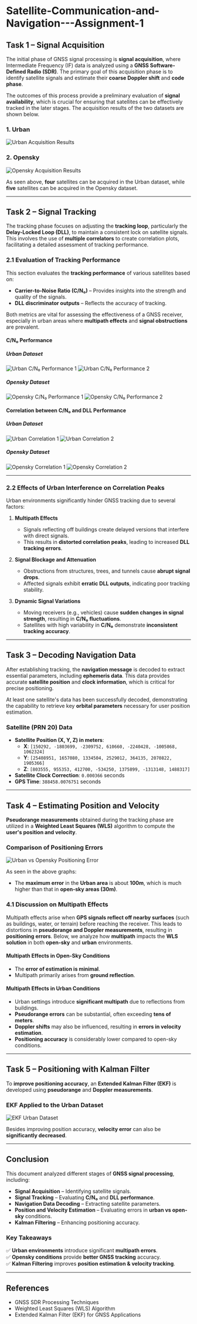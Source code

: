# Satellite-Communication-and-Navigation---Assignment-1

## Task 1 – Signal Acquisition

The initial phase of GNSS signal processing is **signal acquisition**, where Intermediate Frequency (IF) data is analyzed using a **GNSS Software-Defined Radio (SDR)**. The primary goal of this acquisition phase is to identify satellite signals and estimate their **coarse Doppler shift** and **code phase**. 

The outcomes of this process provide a preliminary evaluation of **signal availability**, which is crucial for ensuring that satellites can be effectively tracked in the later stages. The acquisition results of the two datasets are shown below.

### 1. Urban
![Urban Acquisition Results](images/1/2.jpg)

### 2. Opensky
![Opensky Acquisition Results](images/2/2.jpg)

As seen above, **four** satellites can be acquired in the Urban dataset, while **five** satellites can be acquired in the Opensky dataset.

---

## Task 2 – Signal Tracking

The tracking phase focuses on adjusting the **tracking loop**, particularly the **Delay-Locked Loop (DLL)**, to maintain a consistent lock on satellite signals. This involves the use of **multiple correlators** to create correlation plots, facilitating a detailed assessment of tracking performance.

### 2.1 Evaluation of Tracking Performance

This section evaluates the **tracking performance** of various satellites based on:

- **Carrier-to-Noise Ratio (C/N₀)** – Provides insights into the strength and quality of the signals.
- **DLL discriminator outputs** – Reflects the accuracy of tracking.

Both metrics are vital for assessing the effectiveness of a GNSS receiver, especially in urban areas where **multipath effects** and **signal obstructions** are prevalent.

#### **C/N₀ Performance**
##### **Urban Dataset**
![Urban C/N₀ Performance 1](#) ![Urban C/N₀ Performance 2](#)

##### **Opensky Dataset**
![Opensky C/N₀ Performance 1](#) ![Opensky C/N₀ Performance 2](#)

#### **Correlation between C/N₀ and DLL Performance**
##### **Urban Dataset**
![Urban Correlation 1](#) ![Urban Correlation 2](#)

##### **Opensky Dataset**
![Opensky Correlation 1](#) ![Opensky Correlation 2](#)

---

### 2.2 Effects of Urban Interference on Correlation Peaks

Urban environments significantly hinder GNSS tracking due to several factors:

1. **Multipath Effects**
   - Signals reflecting off buildings create delayed versions that interfere with direct signals.
   - This results in **distorted correlation peaks**, leading to increased **DLL tracking errors**.

2. **Signal Blockage and Attenuation**
   - Obstructions from structures, trees, and tunnels cause **abrupt signal drops**.
   - Affected signals exhibit **erratic DLL outputs**, indicating poor tracking stability.

3. **Dynamic Signal Variations**
   - Moving receivers (e.g., vehicles) cause **sudden changes in signal strength**, resulting in **C/N₀ fluctuations**.
   - Satellites with high variability in **C/N₀** demonstrate **inconsistent tracking accuracy**.

---

## Task 3 – Decoding Navigation Data

After establishing tracking, the **navigation message** is decoded to extract essential parameters, including **ephemeris data**. This data provides accurate **satellite position** and **clock information**, which is critical for precise positioning.

At least one satellite's data has been successfully decoded, demonstrating the capability to retrieve key **orbital parameters** necessary for user position estimation.

### **Satellite (PRN 20) Data**
- **Satellite Position (X, Y, Z) in meters**:
  - **X**: `[150292, -1803699, -2309752, 610660, -2240428, -1005868, 1062324]`
  - **Y**: `[25408951, 1657080, 1334504, 2529012, 364135, 2070822, 1905366]`
  - **Z**: `[803555, 955353, 412700, -534250, 1375899, -1313148, 1488317]`
- **Satellite Clock Correction**: `0.000366` seconds
- **GPS Time**: `388458.0076751` seconds

---

## Task 4 – Estimating Position and Velocity

**Pseudorange measurements** obtained during the tracking phase are utilized in a **Weighted Least Squares (WLS)** algorithm to compute the **user's position and velocity**.

### **Comparison of Positioning Errors**
![Urban vs Opensky Positioning Error](#)

As seen in the above graphs:
- The **maximum error** in the **Urban area** is about **100m**, which is much higher than that in **open-sky areas (30m)**.

### **4.1 Discussion on Multipath Effects**
Multipath effects arise when **GPS signals reflect off nearby surfaces** (such as buildings, water, or terrain) before reaching the receiver. This leads to distortions in **pseudorange and Doppler measurements**, resulting in **positioning errors**. Below, we analyze how **multipath** impacts the **WLS solution** in both **open-sky** and **urban** environments.

#### **Multipath Effects in Open-Sky Conditions**
- The **error of estimation is minimal**.
- Multipath primarily arises from **ground reflection**.

#### **Multipath Effects in Urban Conditions**
- Urban settings introduce **significant multipath** due to reflections from buildings.
- **Pseudorange errors** can be substantial, often exceeding **tens of meters**.
- **Doppler shifts** may also be influenced, resulting in **errors in velocity estimation**.
- **Positioning accuracy** is considerably lower compared to open-sky conditions.

---

## Task 5 – Positioning with Kalman Filter

To **improve positioning accuracy**, an **Extended Kalman Filter (EKF)** is developed using **pseudorange** and **Doppler measurements**.

### **EKF Applied to the Urban Dataset**
![EKF Urban Dataset](#)

Besides improving position accuracy, **velocity error** can also be **significantly decreased**.

---

## Conclusion

This document analyzed different stages of **GNSS signal processing**, including:

- **Signal Acquisition** – Identifying satellite signals.
- **Signal Tracking** – Evaluating **C/N₀** and **DLL performance**.
- **Navigation Data Decoding** – Extracting satellite parameters.
- **Position and Velocity Estimation** – Evaluating errors in **urban vs open-sky** conditions.
- **Kalman Filtering** – Enhancing positioning accuracy.

### **Key Takeaways**
✅ **Urban environments** introduce significant **multipath errors**.  
✅ **Opensky conditions** provide **better GNSS tracking** accuracy.  
✅ **Kalman Filtering** improves **position estimation & velocity tracking**.  

---

## References
- GNSS SDR Processing Techniques
- Weighted Least Squares (WLS) Algorithm
- Extended Kalman Filter (EKF) for GNSS Applications
